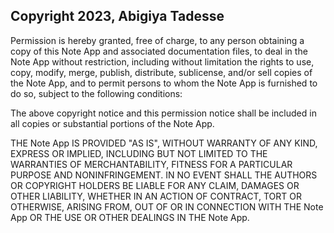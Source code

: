 ## Copyright 2023, Abigiya Tadesse

Permission is hereby granted, free of charge, to any person obtaining a copy of this Note App and associated documentation files, to deal in the Note App without restriction, including without limitation the rights to use, copy, modify, merge, publish, distribute, sublicense, and/or sell copies of the Note App, and to permit persons to whom the Note App is furnished to do so, subject to the following conditions:

The above copyright notice and this permission notice shall be included in all copies or substantial portions of the Note App.

THE Note App IS PROVIDED "AS IS", WITHOUT WARRANTY OF ANY KIND, EXPRESS OR IMPLIED, INCLUDING BUT NOT LIMITED TO THE WARRANTIES OF MERCHANTABILITY, FITNESS FOR A PARTICULAR PURPOSE AND NONINFRINGEMENT. IN NO EVENT SHALL THE AUTHORS OR COPYRIGHT HOLDERS BE LIABLE FOR ANY CLAIM, DAMAGES OR OTHER LIABILITY, WHETHER IN AN ACTION OF CONTRACT, TORT OR OTHERWISE, ARISING FROM, OUT OF OR IN CONNECTION WITH THE Note App OR THE USE OR OTHER DEALINGS IN THE Note App.
